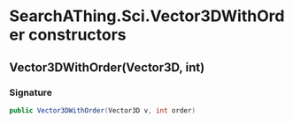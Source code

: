 # SearchAThing.Sci.Vector3DWithOrder constructors
## Vector3DWithOrder(Vector3D, int)
### Signature
```csharp
public Vector3DWithOrder(Vector3D v, int order)
```
